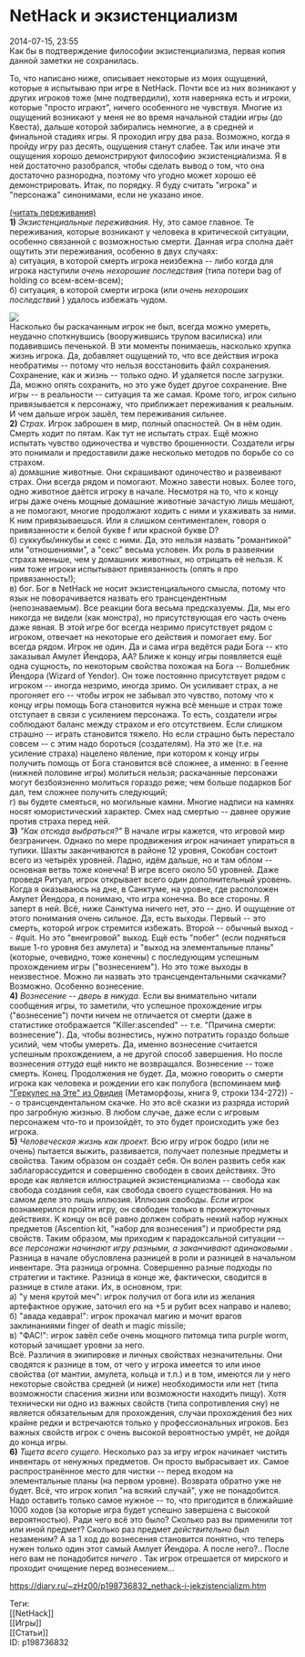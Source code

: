 NetHack и экзистенциализм
==========================

   
 2014-07-15, 23:55   
  Как бы в подтверждение философии экзистенциализма, первая копия данной заметки не сохранилась.   
   
 То, что написано ниже, описывает некоторые из моих ощущений, которые я испытываю при игре в NetHack. Почти все из них возникают у других игроков тоже (мне подтвердили), хотя наверняка есть и игроки, которые "просто играют", ничего особенного не чувствуя. Многие из ощущений возникают у меня не во время начальной стадии игры (до Квеста), дальше которой забирались немногие, а в средней и финальной стадиях игры. Я проходил игру два раза. Возможно, когда я пройду игру раз десять, ощущения станут слабее. Так или иначе эти ощущения хорошо демонстрируют философию экзистенциализма. Я в ней достаточно разобрался, чтобы сделать вывод о том, что она достаточно разнородна, поэтому что угодно может хорошо её демонстрировать. Итак, по порядку. Я буду считать "игрока" и "персонажа" синонимами, если не указано иное.   
   
  [(читать переживания)](https://zHz00.diary.ru/p198736832.htm?index=1#linkmore198736832m1)      
  **1)**   *Экзистенциальные переживания.*  Ну, это самое главное. Те переживания, которые возникают у человека в критической ситуации, особенно связанной с возможностью смерти. Данная игра сполна даёт ощутить эти переживания, особенно в двух случаях:   
 а) ситуация, в которой смерть игрока неизбежна -- либо когда для игрока наступили  *очень нехорошие последствия*  (типа потери bag of holding со всем-всем-всем);   
 б) ситуация, в которой смерти игрока (или  *очень нехороших последствий*  ) удалось избежать чудом.   
   
  ![](http://i080.radikal.ru/1406/02/9f9a6ac9edd1.png)    
 Насколько бы раскачанным игрок не был, всегда можно умереть, неудачно споткнувшись (вооружившись трупом василиска) или подавившись печенькой. В эти моменты понимаешь, насколько хрупка жизнь игрока. Да, добавляет ощущений то, что все действия игрока необратимы -- потому что нельзя восстановить файл сохранения. Сохранение, как и жизнь -- только одно. И удаляется после загрузки. Да, можно опять сохранить, но это уже будет другое сохранение. Вне игры -- в реальности -- ситуация та же самая. Кроме того, игрок сильно привязывается к персонажу, что приближает переживания к реальным. И чем дальше игрок зашёл, тем переживания сильнее.   
  **2)**   *Страх.*  Игрок заброшен в мир, полный опасностей. Он в нём один. Смерть ходит по пятам. Как тут не испытать страх. Ещё можно испытать чувство одиночества и чувство брошенности. Создатели игры это понимали и предоставили даже несколько методов по борьбе со со страхом.   
 а) домашние животные. Они скрашивают одиночество и развеивают страх. Они всегда рядом и помогают. Можно завести новых. Более того, одно животное даётся игроку в начале. Несмотря на то, что к концу игры даже очень мощные домашние животные зачастую лишь мешают, а не помогают, многие продолжают ходить с ними и ухаживать за ними. К ним привязываешься. Или я слишком сентиментален, говоря о привязанности к белой букве f или красной букве D?   
 б) суккубы/инкубы и секс с ними. Да, это нельзя назвать "романтикой" или "отношениями", а "секс" весьма условен. Их роль в развеянии страха меньше, чем у домашних животных, но отрицать её нельзя. К ним тоже игроки испытывают привязанность (опять я про привязанность!);   
 в) бог. Бог в NetHack не носит экзистенциального смысла, потому что язык не поворачивается назвать его трансцендентным (непознаваемым). Все реакции бога весьма предсказуемы. Да, мы его никогда не видели (как монстра), но присутствующая его часть очень даже явная. В этой игре бог всегда незримо присутствует рядом с игроком, отвечает на некоторые его действия и помогает ему. Бог всегда рядом. Игрок не один. Да и сама игра ведётся ради Бога -- кто заказывал Амулет Йендора, АА? Ближе к концу игры появляется ещё одна сущность, по некоторым свойства похожая на Бога -- Волшебник Йендора (Wizard of Yendor). Он тоже постоянно присутствует рядом с игроком -- иногда незримо, иногда зримо. Он усиливает страх, а не прогоняет его -- чтобы игрок не забывал это чувство, потому что к концу игры помощь Бога становится нужна всё меньше и страх тоже отступает в связи с усилением персонажа. То есть, создатели игры соблюдают баланс между страхом и его отсутствием. Если слишком страшно -- играть становится тяжело. Но если страшно быть перестало совсем -- с этим надо бороться (создателям). На это же (т.е. на усиление страха) нацелено явление, при котором к концу игры получить помощь от Бога становится всё сложнее, а именно: в Геенне (нижней половине игры) молиться нельзя; раскачанные персонажи могут безбоязненно молиться гораздо реже; чем больше подарков Бог дал, тем сложнее получить следующий;   
 г) вы будете смеяться, но могильные камни. Многие надписи на камнях носят юмористический характер. Смех над смертью -- давнее оружие против страха перед ней.   
  **3)**   *"Как отсюда выбраться?"*  В начале игры кажется, что игровой мир безграничен. Однако по мере продвижения игрок начинает упираться в тупики. Шахты заканчиваются в районе 12 уровня, Сокобан состоит всего из четырёх уровней. Ладно, идём дальше, но и там облом -- основная ветвь тоже конечна! В игре всего около 50 уровней. Даже проведя Ритуал, игрок открывает всего один дополнительный уровень. Когда я оказываюсь на дне, в Санктуме, на уровне, где расположен Амулет Йендора, я понимаю, что игра конечна. Во все стороны. Я заперт в ней. Всё, ниже Санктума ничего нет, это -- дно. И ощущение от этого понимания очень сильное. Да, есть выходы. Первый -- это смерть, которой игрок стремится избежать. Второй -- обычный выход -- #quit. Но это "внеигровой" выход. Ещё есть "побег" (если подняться выше 1-го уровня без амулета) и "выход на элементальные планы" (которые, очевидно, тоже конечны) с последующим успешным прохождением игры ("вознесением"). Но это тоже выходы в неизвестное. Можно ли назвать это трансцендентальными скачками? Возможно. Особенно вознесение.   
  **4)**   *Вознесение -- дверь в никуда.*  Если вы внимательно читали сообщения игры, то заметили, что успешное прохождение игры ("вознесение") почти ничем не отличается от смерти (даже в статистике отображается "Killer:ascended" -- т.е. "Причина смерти: вознесение"). Да, чтобы вознестись, нужно потратить гораздо больше усилий, чем чтобы умереть. Да, именно вознесение считается успешным прохождением, а не другой способ завершения. Но после вознесения  *оттуда*  ещё никто не возвращался. Вознесение -- тоже смерть. Конец. Продолжения не будет. Да, можно говорить о смерти игрока как человека и рождении его как полубога (вспоминаем миф  ["Геркулес на Эте" из Овидия](http://ancientrome.ru/antlitr/t.htm?a=1304452168#s130)  (Метаморфозы, книга 9, строки 134-272)) -- о трансцендентальном скачке. Но это всё сказки из разряда историй про загробную жизнью. В любом случае, даже если с игровым персонажем что-то и произойдёт, то это будет происходить уже без игрока.   
  **5)**   *Человеческая жизнь как проект.*  Всю игру игрок бодро (или не очень) пытается выжить, развивается, получает полезные предметы и свойства. Таким образом он создаёт себя. Он волен развить себя как заблагорассудится и совершенно свободен в своих действиях. Это вроде как является иллюстрацией экзистенциализма -- свобода как свобода создания себя, как свобода своего существования. Но на самом деле это лишь иллюзия. Иллюзия свободы.  *Если*  игрок вознамерился пройти игру, он свободен только в промежуточных действиях. К концу он всё равно должен собрать некий набор нужных предметов (Ascention kit, "набор для вознесения") и приобрести ряд свойств. Таким образом, мы приходим к парадоксальной ситуации --  *все персонажи начинают игру разными, а заканчивают одинаковыми*  . Разница в начале обусловлена разницей в роли и разницей в начальном инвентаре. Эта разница огромна. Совершенно разные подходы по стратегии и тактике. Разница в конце же, фактически, сводится в разнице в стиле атаки. Их, в основном, три:   
 а) "у меня крутой меч": игрок получил от бога или из желания артефактное оружие, заточил его на +5 и рубит всех направо и налево;   
 б) "авада кедавра!": игрок прокачал магию и мочит врагов заклинаниями finger of death и magic missile;   
 в) "ФАС!": игрок завёл себе очень мощного питомца типа purple worm, который зачищает уровни за него.   
 Всё. Различия в экипировке и личных свойствах незначительны. Они сводятся к разнице в том, от чего у игрока имеется то или иное свойства (от мантии, амулета, кольца и т.п.) и в том, имеются ли у него некоторые свойства средней (и ниже) необходимости или нет (типа возможности спасения жизни или возможности находить пищу). Хотя технически ни одно из важных свойств (типа сопротивления сну) не является обязательным для прохождения, случаи прохождения без них крайне редки и встречаются только у профессиональных игроков. Без важных свойств игрок с очень высокой вероятностью умрёт, не дойдя до конца игры.   
  **6)**   *Тщета всего сущего.*  Несколько раз за игру игрок начинает чистить инвентарь от ненужных предметов. Он просто выбрасывает их. Самое распространённое место для чистки -- перед входом на элементальные планы (на первом уровне). Возврата обратно уже не будет. Всё, что игрок копил "на всякий случай", уже не понадобится. Надо оставить только самое нужное -- то, что пригодится в ближайшие 1000 ходов (за которые игра будет успешно завершена с высокой вероятностью). Ради чего всё это было? Сколько раз вы применили тот или иной предмет? Сколько раз предмет  *действительно*  был незаменим? А за 1 ход до вознесения становится понятно, что теперь нужен только один этот самый Амлует Йендора. А после него?.. После него вам не понадобится  *ничего*  . Так игрок отрешается от мирского и проходит очищение перед вознесением...     
    
 <https://diary.ru/~zHz00/p198736832_nethack-i-jekzistencializm.htm>   
   
 Теги:   
 [[NetHack]]   
 [[Игры]]   
 [[Статьи]]   
 ID: p198736832
